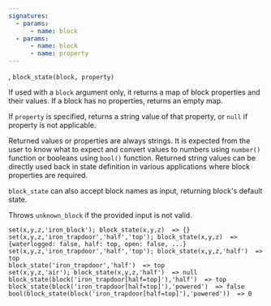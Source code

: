 ```yaml
---
signatures:
  - params:
      - name: block
  - params:
      - name: block
      - name: property
---
```


, `block_state(block, property)`

If used with a `block` argument only, it returns a map of block properties and
their values. If a block has no properties, returns an empty map.

If `property` is specified, returns a string value of that property, or `null`
if property is not applicable.

Returned values or properties are always strings. It is expected from the user
to know what to expect and convert values to numbers using `number()` function
or booleans using `bool()` function. Returned string values can be directly used
back in state definition in various applications where block properties are
required.

`block_state` can also accept block names as input, returning block's default
state.

Throws `unknown_block` if the provided input is not valid.

```scarpet
set(x,y,z,'iron_block'); block_state(x,y,z)  => {}
set(x,y,z,'iron_trapdoor','half','top'); block_state(x,y,z)  => {waterlogged: false, half: top, open: false, ...}
set(x,y,z,'iron_trapdoor','half','top'); block_state(x,y,z,'half')  => top
block_state('iron_trapdoor','half')  => top
set(x,y,z,'air'); block_state(x,y,z,'half')  => null
block_state(block('iron_trapdoor[half=top]'),'half')  => top
block_state(block('iron_trapdoor[half=top]'),'powered')  => false
bool(block_state(block('iron_trapdoor[half=top]'),'powered'))  => 0
```
